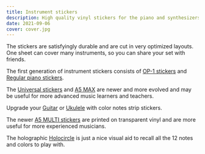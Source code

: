```yaml
---
title: Instrument stickers
description: High quality vinyl stickers for the piano and synthesizers - instruments with keys to press. There are versatile kits to cover almost any possible instrument set.
date: 2021-09-06
cover: cover.jpg
---
```


The stickers are satisfyingly durable and are cut in very optimized layouts. One sheet can cover many instruments, so you can share your set with friends.

The first generation of instrument stickers consists of [OP-1 stickers](./op-1/index.md) and [Regular piano stickers](./piano/index.md).

The [Universal stickers](./universal/index.md) and [A5 MAX](./a5max/index.md) are newer and more evolved and may be useful for more advanced music learners and teachers.

Upgrade your [Guitar](./guitar/index.md) or [Ukulele](./ukulele/index.md) with color notes strip stickers.

The newer [A5 MULTI stickers](./a5multi/index.md) are printed on transparent vinyl and are more useful for more experienced musicians.

The holographic [Holocircle](./holocircle/index.md) is just a nice visual aid to recall all the 12 notes and colors to play with.
